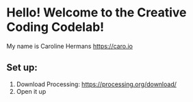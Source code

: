 # Hello! Welcome to the Creative Coding Codelab!
My name is Caroline Hermans
https://caro.io

## Set up:
1. Download Processing: https://processing.org/download/
2. Open it up
